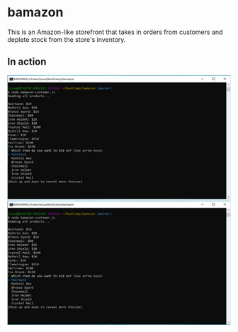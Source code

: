 # bamazon

This is an Amazon-like storefront that takes in orders from customers and deplete stock from the store's inventory.

## In action
![in action](bamazon-1.PNG)
![in action](bamazon-1.PNG)